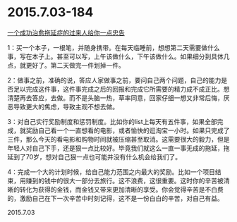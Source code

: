 2015.7.03-184
=============
[一个成功治愈拖延症的过来人给你一点忠告](http://mp.weixin.qq.com/s?__biz=MjM5NTM1NzM2MQ==&mid=209855780&idx=2&sn=c96546d7d458c46dc0c652306138a874&scene=5#rd)

1：买一个本子，一根笔，并随身携带。在每天临睡前，想想第二天需要做什么事，写在本子上。甚至可以写，上午该做什么，下午该做什么。如果细分到具体几点，就更好了。第二天做完一件划掉一件。

2：做事之前，准确的说，答应人家做事之前，要问自己两个问题，自己的能力是否足以完成这件事，这件事完成之后的回报和完成它所需要的精力成不成正比。想清楚再去答应，去做。而不是头脑一热，草率同意，回家仔细一想又非常后悔，厌恶导致更大的焦虑，导致主观不想去做。

3：对自己实行奖励制度和惩罚制度。比如你的list上每天有五件事，如果全部完成，就奖励自己看一个一直想看的电影，或者愉快的逛淘宝一小时。如果只完成了三件，那么今天的看电影和购物时间就被压缩甚至取消。这需要很大的毅力，但是年轻人对自己下手，还是狠一点比较好。毕竟我们就这么一直一事无成的拖延，拖延到了70岁，想对自己狠一点也可能并没有什么机会给我们了。

4：完成一个大的计划时候，给自己能力范围之内最大的奖励。比如一个项目结束，用赚到的钱中的很大一部分去旅行。这不浪费，这很重要。这时你的辛苦被清晰的转化为获得的金钱，而金钱又带来更加清晰的享受。你会觉得辛苦是不白费的，激励自己在下一次辛苦中时刻记得，这不是一份白白的辛苦，对自己有益。

2015.7.03